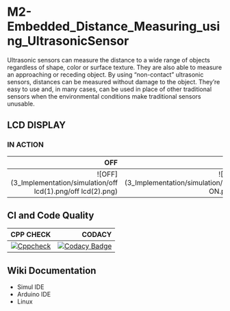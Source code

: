 # M2-Embedded_Distance_Measuring_using_UltrasonicSensor
Ultrasonic sensors can measure the distance to a wide range of objects regardless of shape, color or surface texture. They are also able to measure an approaching or receding object. By using “non-contact” ultrasonic sensors, distances can be measured without damage to the object. They’re easy to use and, in many cases, can be used in place of other traditional sensors when the environmental conditions make traditional sensors unusable.
## LCD DISPLAY
### IN ACTION
|OFF|ON|
|-----:|-----:|
|![OFF](3_Implementation/simulation/off lcd(1).png/off lcd(2).png)|![ON](3_Implementation/simulation/LCD ON.png)|


## CI and Code Quality

|CPP CHECK|CODACY|
|-----:|-----:|
[![Cppcheck](https://github.com/SellvaSindhoori/M2-Embedded_Distance_Measuring_using_UltrasonicSensor/actions/workflows/cppcheck.yml/badge.svg)](https://github.com/SellvaSindhoori/M2-Embedded_Distance_Measuring_using_UltrasonicSensor/actions/workflows/cppcheck.yml)|[![Codacy Badge](https://app.codacy.com/project/badge/Grade/4cb65efcd0bf429284c97d82357c04e0)](https://www.codacy.com/gh/SellvaSindhoori/M2-Embedded_Distance_Measuring_using_UltrasonicSensor/dashboard?utm_source=github.com&amp;utm_medium=referral&amp;utm_content=SellvaSindhoori/M2-Embedded_Distance_Measuring_using_UltrasonicSensor&amp;utm_campaign=Badge_Grade)

## Wiki Documentation
 * Simul IDE
 * Arduino IDE
 * Linux

